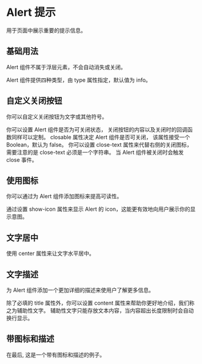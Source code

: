 # Alert 提示

用于页面中展示重要的提示信息。

## 基础用法

Alert 组件不属于浮层元素，不会自动消失或关闭。

Alert 组件提供四种类型，由 type 属性指定，默认值为 info。

  <k-alert title="error alert"  type="error"> </k-alert>
  <k-alert title="success alert"  type="success"> </k-alert>
  <k-alert title="info alert"  type="info"> </k-alert>
  <k-alert title="warning alert"  type="warning"> </k-alert>

## 自定义关闭按钮

你可以自定义关闭按钮为文字或其他符号。

你可以设置 Alert 组件是否为可关闭状态， 关闭按钮的内容以及关闭时的回调函数同样可以定制。 closable 属性决定 Alert 组件是否可关闭， 该属性接受一个 Boolean，默认为 false。 你可以设置 close-text 属性来代替右侧的关闭图标， 需要注意的是 close-text 必须是一个字符串。 当 Alert 组件被关闭时会触发 close 事件。

## 使用图标

你可以通过为 Alert 组件添加图标来提高可读性。

通过设置 show-icon 属性来显示 Alert 的 icon，这能更有效地向用户展示你的显示意图。

## 文字居中

使用 center 属性来让文字水平居中。

## 文字描述

为 Alert 组件添加一个更加详细的描述来使用户了解更多信息。

除了必填的 title 属性外，你可以设置 content 属性来帮助你更好地介绍，我们称之为辅助性文字。 辅助性文字只能存放文本内容，当内容超出长度限制时会自动换行显示。

## 带图标和描述

在最后, 这是一个带有图标和描述的例子。